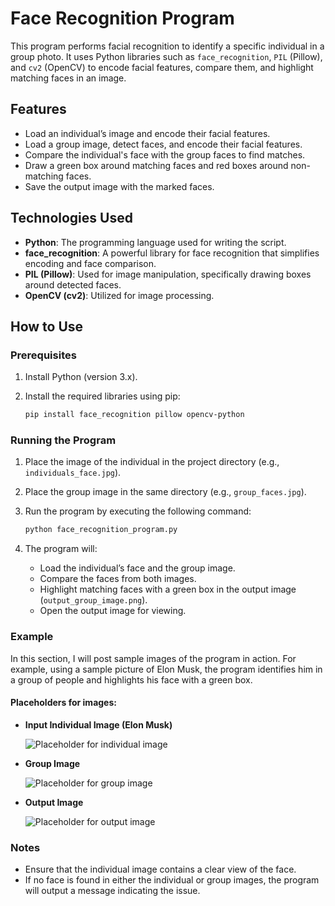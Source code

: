 # Face Recognition Program

This program performs facial recognition to identify a specific individual in a group photo. It uses Python libraries such as `face_recognition`, `PIL` (Pillow), and `cv2` (OpenCV) to encode facial features, compare them, and highlight matching faces in an image.

## Features

- Load an individual’s image and encode their facial features.
- Load a group image, detect faces, and encode their facial features.
- Compare the individual's face with the group faces to find matches.
- Draw a green box around matching faces and red boxes around non-matching faces.
- Save the output image with the marked faces.
  
## Technologies Used

- **Python**: The programming language used for writing the script.
- **face_recognition**: A powerful library for face recognition that simplifies encoding and face comparison.
- **PIL (Pillow)**: Used for image manipulation, specifically drawing boxes around detected faces.
- **OpenCV (cv2)**: Utilized for image processing.
  
## How to Use

### Prerequisites

1. Install Python (version 3.x).
2. Install the required libraries using pip:

    ```bash
    pip install face_recognition pillow opencv-python
    ```

### Running the Program

1. Place the image of the individual in the project directory (e.g., `individuals_face.jpg`).
2. Place the group image in the same directory (e.g., `group_faces.jpg`).
3. Run the program by executing the following command:

    ```bash
    python face_recognition_program.py
    ```

4. The program will:
    - Load the individual’s face and the group image.
    - Compare the faces from both images.
    - Highlight matching faces with a green box in the output image (`output_group_image.png`).
    - Open the output image for viewing.

### Example

In this section, I will post sample images of the program in action. For example, using a sample picture of Elon Musk, the program identifies him in a group of people and highlights his face with a green box.

#### Placeholders for images:
- **Input Individual Image (Elon Musk)**
  
  ![Placeholder for individual image](path/to/elon_musk_face.jpg)

- **Group Image**

  ![Placeholder for group image](path/to/group_faces.jpg)

- **Output Image**

  ![Placeholder for output image](path/to/output_group_image.png)

### Notes

- Ensure that the individual image contains a clear view of the face.
- If no face is found in either the individual or group images, the program will output a message indicating the issue.
